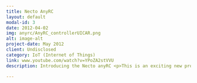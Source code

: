 ```yaml
---
title: Necto AnyRC
layout: default
modal-id: 3
date: 2012-04-02
img: anyrc/AnyRC_controllerUICAR.png
alt: image-alt
project-date: May 2012
client: Undisclosed
category: IoT (Internet of Things)
link: www.youtube.com/watch?v=YPoZA2stVVU
description: Introducing the Necto anyRC <p>This is an exciting new product from Robobo that enables any remote controlled toy car to be effortlessly modified and accept to be controlled by their Android Smartphone. There are 3 easy steps to enable a cheap radio controlled toy car to be turned into a smart and feature packed toy. Bring life to that boring controller.</p> <b>Hardware Features</b> <p>This device features an enclosure for the modified Radio Controlled toy car and is made to be compact. This version can be powered by removable battery (recommended) or via USB.</p> <b>Current Application Features</b> <p>The mobile application brings the once boring toy to life by providing the following</p> <p>Voice control enabling you to easily command the car to move at a certain direction. Touch control giving you the easy and fancy User Interface that just works! Accelerometer control allowing you to orient the phone in a respective direction and the remote controlled car responds accordingly. Above all, have we mentioned how much convenient and cooler it is to simply take your phone out and control a toy car?! Yes we know this will please many.</p> <p><img src="img/portfolio/anyrc/necto_anyRcdemo.png" border="0" alt="Necto Usense Prototype Images" width="557" height="241"> </p> <p> <b>Video Demo</b></p> <iframe width="100%" height="315" src="http://www.youtube.com/embed/YPoZA2stVVU?rel=0" frameborder="0" allowfullscreen=""></iframe>

---
```

